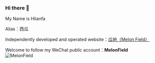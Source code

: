 ### Hi there 👋

My Name is Hlianfa

Alias：西瓜

Independently developed and operated website：[瓜地（Melon Field）](http://132.232.77.155/)

Welcome to follow my WeChat public account：**MelonField**  
![MelonField](https://i.loli.net/2021/01/25/p7h4WIzZTaHxyFq.jpg)
